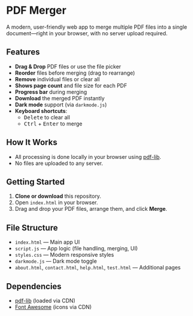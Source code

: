# PDF Merger

A modern, user-friendly web app to merge multiple PDF files into a single document—right in your browser, with no server upload required.

## Features

- **Drag & Drop** PDF files or use the file picker
- **Reorder** files before merging (drag to rearrange)
- **Remove** individual files or clear all
- **Shows page count** and file size for each PDF
- **Progress bar** during merging
- **Download** the merged PDF instantly
- **Dark mode** support (via `darkmode.js`)
- **Keyboard shortcuts**:  
	- <kbd>Delete</kbd> to clear all  
	- <kbd>Ctrl</kbd> + <kbd>Enter</kbd> to merge

## How It Works

- All processing is done locally in your browser using [pdf-lib](https://pdf-lib.js.org/).
- No files are uploaded to any server.

## Getting Started

1. **Clone or download** this repository.
2. Open `index.html` in your browser.
3. Drag and drop your PDF files, arrange them, and click **Merge**.

## File Structure

- `index.html` — Main app UI
- `script.js` — App logic (file handling, merging, UI)
- `styles.css` — Modern responsive styles
- `darkmode.js` — Dark mode toggle
- `about.html`, `contact.html`, `help.html`, `test.html` — Additional pages

## Dependencies

- [pdf-lib](https://pdf-lib.js.org/) (loaded via CDN)
- [Font Awesome](https://fontawesome.com/) (icons via CDN)



